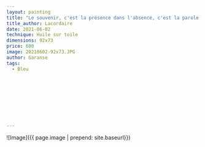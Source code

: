 ```yaml
---
layout: painting
title: "Le souvenir, c'est la présence dans l'absence, c'est la parole dans le silence, c'est le retour sans fin d'un bonheur passé auquel le cœur donne l'immortalité."                      
title_author: Lacordaire                                      
date: 2021-06-02
technique: Huile sur toile 
dimensions: 92x73
price: 600
image: 20210602-92x73.JPG
author: Garanse
tags:
  - Bleu
  
  
  
  
  
  
  
  
  
---
```

![Image]({{ page.image | prepend: site.baseurl}})

